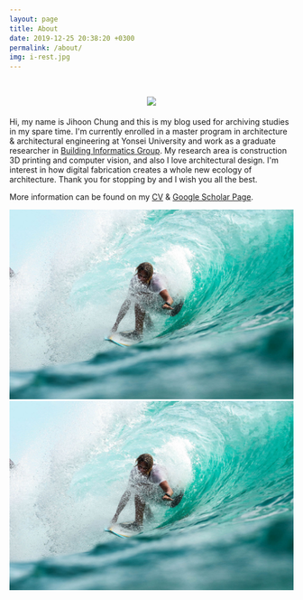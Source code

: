 ```yaml
---
layout: page
title: About
date: 2019-12-25 20:38:20 +0300
permalink: /about/
img: i-rest.jpg
---
```


<br><center><img src="../assets/img/my_pic.jpg" width="60%"> </center><br>
Hi, my name is Jihoon Chung and this is my blog used for archiving studies in my spare time. I'm currently enrolled in a master program in architecture & architectural engineering at Yonsei University and work as a graduate researcher in [Building Informatics Group](http://big.yonsei.ac.kr/). My research area is construction 3D printing and computer vision, and also I love architectural design. I'm interest in how digital fabrication creates a whole new ecology of architecture. Thank you for stopping by and I wish you all the best.

More information can be found on my [CV](https://drive.google.com/file/d/1oZSsbIkHi7Ic7EA7atsFGw2tyLl_7kQc/view?usp=sharing) & [Google Scholar Page](https://scholar.google.com/citations?user=ExZUcKYAAAAJ&hl=en&authuser=2).

<a href="/CV_Jihoon Chung.pdf" class="image fit"><img src="assets/img/i-rest.jpg" alt=""></a>
<a href="https://github.com/archi-j/resume/raw/main/CV_Jihoon%20Chung.pdf" class="image fit"><img src="assets/img/i-rest.jpg" alt=""></a>
